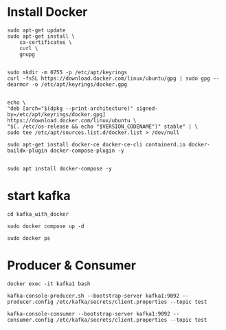 # Install Docker



    sudo apt-get update
    sudo apt-get install \
        ca-certificates \
        curl \
        gnupg


    sudo mkdir -m 0755 -p /etc/apt/keyrings
    curl -fsSL https://download.docker.com/linux/ubuntu/gpg | sudo gpg --dearmor -o /etc/apt/keyrings/docker.gpg


    echo \
    "deb [arch="$(dpkg --print-architecture)" signed-by=/etc/apt/keyrings/docker.gpg] https://download.docker.com/linux/ubuntu \
    "$(. /etc/os-release && echo "$VERSION_CODENAME")" stable" | \
    sudo tee /etc/apt/sources.list.d/docker.list > /dev/null

    sudo apt-get install docker-ce docker-ce-cli containerd.io docker-buildx-plugin docker-compose-plugin -y


    sudo apt install docker-compose -y

# start kafka

    cd kafka_with_docker
    
    sudo docker compose up -d
    
    sudo docker ps


# Producer & Consumer

    docker exec -it kafka1 bash

    kafka-console-producer.sh --bootstrap-server kafka1:9092 --producer.config /etc/kafka/secrets/client.properties --topic test

    kafka-console-consumer --bootstrap-server kafka1:9092 --consumer.config /etc/kafka/secrets/client.properties --topic test
    
